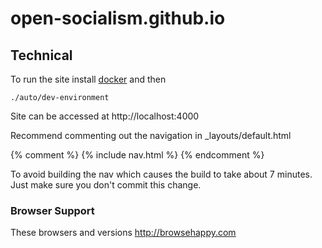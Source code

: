 # open-socialism.github.io

## Technical

To run the site install [docker](https://www.docker.com/products/docker) and then

```
./auto/dev-environment
```

Site can be accessed at http://localhost:4000

Recommend commenting out the navigation in _layouts/default.html

{&#37; comment &#37;}
{&#37; include nav.html &#37;}
{&#37; endcomment &#37;}

To avoid building the nav which causes the build to take about 7 minutes. Just make sure you don't commit this change.

### Browser Support ###

These browsers and versions http://browsehappy.com
